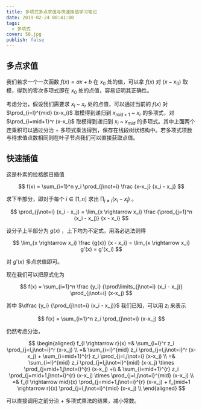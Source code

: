 ```yaml
---
title: 多项式多点求值与快速插值学习笔记
date: 2019-02-24 08:41:00
tags:
  - 多项式
cover: 50.jpg
publish: false
---
```


## 多点求值

我们若求一个一次函数 $f(x) = ax + b$ 在 $x_0$ 处的值，可以拿 $f(x)$ 对 $(x - x_0)$ 取模，得到的零次多项式即在 $x_0$ 处的点值，容易证明其正确性。

考虑分治，假设我们需要求 $x_l$ ~ $x_r$ 处的点值，可以通过当前的 $f(x)$ 对 $\prod_{i=l}^{mid} (x-x_i)$ 取模得到递归到 $x_{mid + 1}$ ~ $x_r$ 的多项式，对 $\prod_{i=mid+1}^r (x-x_i)$ 取模得到递归到 $x_l$ ~ $x_{mid}$ 的多项式。其中上面两个连乘积可以通过分治 + 多项式乘法得到，保存在线段树状结构中。若多项式项数与待求值点数相同则在叶子节点我们可以直接获取点值。

## 快速插值

这是朴素的拉格朗日插值

$$
f(x) = \sum_{i=1}^n y_i \prod_{j\not=i} \frac {x-x_j} {x_i - x_j}
$$

求下半部分，即对于每个 $i \in [1, n]$ 求出 $\prod_{j\not=i} (x_i - x_j)$ 。

$$
\prod_{j\not=i} (x_i - x_j)
= \lim_{x \rightarrow x_i} \frac {\prod_{j=1}^n (x_i - x_j)} {x - x_i} 
$$

设分子上半部分为 $g(x)$ ，上下均为不定式，用洛必达法则得

$$
\lim_{x \rightarrow x_i} \frac {g(x)} {x - x_i} = \lim_{x \rightarrow x_i} g'(x) = g'(x_i)
$$

对 $g'(x)$ 多点求值即可。

现在我们可以把原式化为

$$
f(x) = \sum_{i=1}^n \frac {y_i} {\prod\limits_{j\not=i} (x_i - x_j)} \prod_{j\not=i} (x-x_j)
$$

其中 $\dfrac {y_i} {\prod_{j\not=i} (x_i - x_j)}$ 我们已知，可以用 $z_i$ 来表示

$$
f(x) = \sum_{i=1}^n z_i \prod_{j\not=i} (x-x_j)
$$

仍然考虑分治，

$$
\begin{aligned}
f_{l \rightarrow r}(x)
    =&  \sum_{i=l}^r z_i \prod_{j=l,j\not=i}^r (x-x_j) \\
    =&  \sum_{i=l}^{mid} z_i \prod_{j=l,j\not=i}^r (x-x_j) +
        \sum_{i=mid+1}^{r} z_i \prod_{j=l,j\not=i} (x-x_j) \\
    =&  \sum_{i=l}^{mid} z_i \prod_{j=l,j\not=i}^{mid} (x-x_j) \times
        \prod_{j=mid+1,j\not=i}^{r} (x-x_j) +\\
     &  \sum_{i=mid+1}^{r} z_i \prod_{j=mid+1,j\not=i}^{r} (x-x_j) \times
        \prod_{j=l,j\not=i}^{mid} (x-x_j) \\
    =&  f_{l \rightarrow mid}(x)
        \prod_{j=mid+1,j\not=i}^{r} (x-x_j) +
        f_{mid+1 \rightarrow r}(x)
        \prod_{j=l,j\not=i}^{mid} (x-x_j) \\
\end{aligned}
$$

可以直接调用之前分治 + 多项式乘法的结果，减小常数。